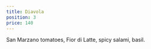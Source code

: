 ```yaml
---
title: Diavola
position: 3
price: 140
---
```


San Marzano tomatoes, Fior di Latte, spicy salami, basil.